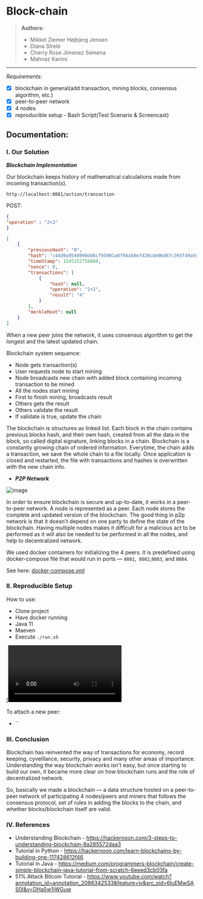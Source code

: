 # Block-chain

> **Authors:**
> - Mikkel Ziemer Højbjerg Jensen
> - Diana Strele
> - Cherry Rose Jimenez Semena
> - Mahnaz Karimi

---

_Requirements_:
- [x] blockchain in general(add transaction, mining blocks, consensus algorithm, etc.)
- [x] peer-to-peer network
- [x] 4 nodes
- [x] reproducible setup - Bash Script(Test Scenario & Screencast)

## Documentation:

### I. Our Solution

_**Blockchain Implementation**_

Our blockchain keeps history of mathematical calculations made from incoming transaction(s). 

```
http://localhost:8081/action/transaction
```

POST:
```json
{
"operation" : "2+2"
}
```

```json
[
    {
        "previousHash": "0",
        "hash": "c44d9a9548990dd6cf95901a0f94a58e7d20cde06d67c393f49a5d90fc5c2b55",
        "timeStamp": 1545152758880,
        "nonce": 0,
        "transactions": [
            {
                "hash": null,
                "operation": "2+2",
                "result": "4"
            }
        ],
        "merkleRoot": null
    }
]
```

When a new peer joins the network, it uses consensus algorithm to get the longest and the latest updated chain.

Blockchain system sequence:
* Node gets transaction(s)
* User requests node to start mining
* Node broadcasts new chain with added block containing incoming transaction to be mined
* All the nodes start mining
* First to finish mining, broadcasts result
* Others gets the result
* Others validate the result
* If validate is true, update the chain

The blockchain  is structures as linked list. Each block in the chain contains previous blocks hash, and their own hash, created from all the data in the block, so called digital signature, linking blocks in a chain. Blockchain is a constantly growing chain of ordered information. Everytime, the chain adds a transaction, we save the whole chain to a file locally. Once application is closed and restarted, the file with transactions and hashes is overwritten with the new chain info.



- _**P2P Network**_

![image](https://user-images.githubusercontent.com/16150075/50159949-509a6d00-02d8-11e9-9913-dc95358c8e72.png)

In order to ensure blockchain is secure and  up-to-date, it works in a peer-to-peer network. A node is represented as a peer. Each node stores the complete and updated version of the blockchain. The good thing in p2p network is that it doesn't depend on one party to define the state of the blockchain. Having multiple nodes makes it difficult for a malicious act to be performed as it will also be needed to be performed in all the nodes, and help to decentralized network.

We used docker containers for initializing the 4 peers. It is predefined using docker-compose file that would run in ports — `8081`,` 8082`,`8083`, and `8084`.

See here: [docker-compose.yml](https://github.com/BlockChainG4/block-chain/blob/master/docker-compose.yml)

### II. Reproducible Setup

How to use:

* Clone project
* Have docker running
* Java 11
* Maeven
* Execute `./run.sh`

[![Watch screencast](https://github.com/BlockChainG4/block-chain/blob/e3a29f2187d85e232a47c127fdf474ab2593f243/ScreenCast.mov)

To attach a new peer:

* ``


### III. Conclusion

Blockchain has reinvented the way of transactions for economy, record keeping, cyveillance, security, privacy and many other areas of importance. Understanding the way blockchain works isn't easy, but once starting to build our own, it became more clear on how blockchain runs and the role of decentralized network. 

So, basically we made a blockchain — a data structure hosted on a peer-to-peer network of participating 4 nodes/peers and miners that follows the consensus protocol, set of rules in adding the blocks to the chain, and whether blocks/blockchain itself are valid.

### IV. References

* Understanding Blockchain - https://hackernoon.com/3-steps-to-understanding-blockchain-8a285572daa3
* Tutorial in Python - https://hackernoon.com/learn-blockchains-by-building-one-117428612f46
* Tutorial in Java - https://medium.com/programmers-blockchain/create-simple-blockchain-java-tutorial-from-scratch-6eeed3cb03fa
* 51% Attack Bitcoin Tutorial - https://www.youtube.com/watch?annotation_id=annotation_2086342533&feature=iv&src_vid=6luEMwSAS0I&v=DHa5w1jWGuw
